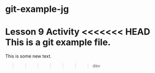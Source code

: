 # git-example-jg
Lesson 9 Activity
<<<<<<< HEAD
This is a git example file.
=======
This is some new text.
>>>>>>> dev
